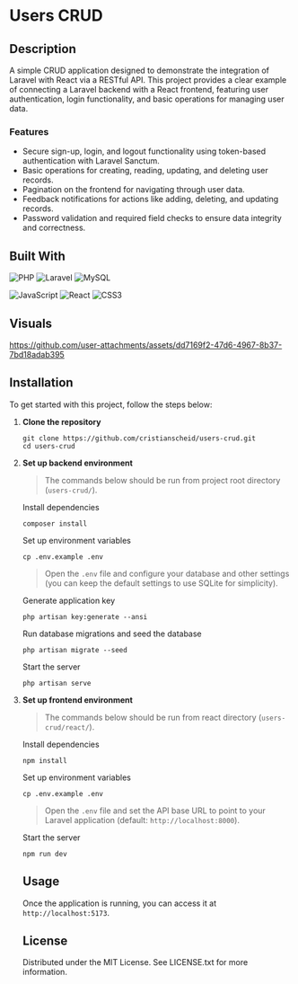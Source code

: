 # Users CRUD

## Description

A simple CRUD application designed to demonstrate the integration of Laravel with React via a RESTful API. This project provides a clear example of connecting a Laravel backend with a React frontend, featuring user authentication, login functionality, and basic operations for managing user data.

### Features

-   Secure sign-up, login, and logout functionality using token-based authentication with Laravel Sanctum.
-   Basic operations for creating, reading, updating, and deleting user records.
-   Pagination on the frontend for navigating through user data.
-   Feedback notifications for actions like adding, deleting, and updating records.
-   Password validation and required field checks to ensure data integrity and correctness.

## Built With

![PHP](https://img.shields.io/badge/PHP-8.3-gray?logo=php&style=for-the-badge)
![Laravel](https://img.shields.io/badge/Laravel-11.20-gray?logo=laravel&style=for-the-badge)
![MySQL](https://img.shields.io/badge/MySQL-8.0-gray?logo=mysql&style=for-the-badge)

![JavaScript](https://img.shields.io/badge/JavaScript-ES6-gray?logo=javascript&style=for-the-badge)
![React](https://img.shields.io/badge/React-18.3-gray?logo=react&style=for-the-badge)
![CSS3](https://img.shields.io/badge/CSS3-gray?logo=css3&style=for-the-badge)

## Visuals

https://github.com/user-attachments/assets/dd7169f2-47d6-4967-8b37-7bd18adab395

## Installation

To get started with this project, follow the steps below:

1.  **Clone the repository**

    ```
    git clone https://github.com/cristianscheid/users-crud.git
    cd users-crud
    ```

2.  **Set up backend environment**

    > The commands below should be run from project root directory (`users-crud/`).

    Install dependencies

    ```
    composer install
    ```

    Set up environment variables

    ```
    cp .env.example .env
    ```

    > Open the `.env` file and configure your database and other settings (you can keep the default settings to use SQLite for simplicity).

    Generate application key

    ```
    php artisan key:generate --ansi
    ```

    Run database migrations and seed the database

    ```
    php artisan migrate --seed
    ```

    Start the server

    ```
    php artisan serve
    ```

3.  **Set up frontend environment**

    > The commands below should be run from react directory (`users-crud/react/`).

    Install dependencies

    ```
    npm install
    ```

    Set up environment variables

    ```
    cp .env.example .env
    ```

    > Open the `.env` file and set the API base URL to point to your Laravel application (default: `http://localhost:8000`).

    Start the server

    ```
    npm run dev
    ```

    ## Usage

    Once the application is running, you can access it at `http://localhost:5173`.

    ## License

    Distributed under the MIT License. See LICENSE.txt for more information.
